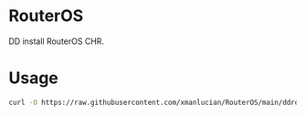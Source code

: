 # RouterOS
DD install RouterOS CHR.


# Usage
```sh
curl -O https://raw.githubusercontent.com/xmanlucian/RouterOS/main/ddros-pub.sh && chmod +x ddros-pub.sh && ./ddros-pub.sh
